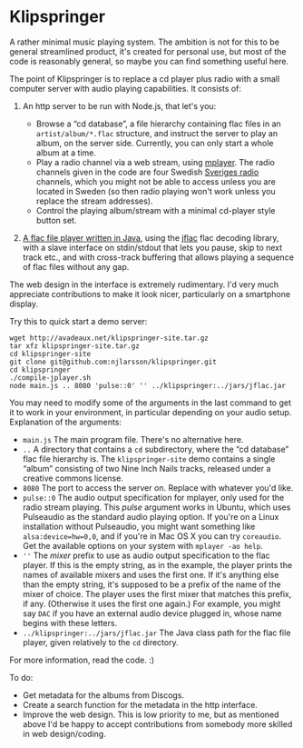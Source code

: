 # Klipspringer
A rather minimal music playing system. The ambition is not for this to
be general streamlined product, it's created for personal use, but
most of the code is reasonably general, so maybe you can find
something useful here.

The point of Klipspringer is to replace a cd player plus radio with a
small computer server with audio playing capabilities. It consists of:

 1. An http server to be run with Node.js, that let's you:

    * Browse a “cd database”, a file hierarchy containing flac files in
      an `artist/album/*.flac` structure, and instruct the server to
      play an album, on the server side. Currently, you can only start a whole
      album at a time.
    * Play a radio channel via a web stream, using
      [mplayer](http://www.mplayerhq.hu/). The radio channels given in
      the code are four Swedish [Sveriges radio](http://sverigesradio.se/) channels, which you
      might not be able to access unless you are
      located in Sweden (so then radio playing won't work unless you
      replace the stream addresses).
    * Control the playing album/stream with a minimal cd-player style
      button set.

 2. [A flac file player written in Java](https://github.com/njlarsson/klipspringer/tree/master/net/avadeaux/klipspringer),
    using the [jflac](http://jflac.org/) flac decoding library, with a
    slave interface on stdin/stdout that lets you pause, skip to next
    track etc., and with cross-track buffering that allows playing a
    sequence of flac files without any gap.

The web design in the interface is extremely rudimentary. I'd very
much appreciate contributions to make it look nicer, particularly on a
smartphone display.

Try this to quick start a demo server:

    wget http://avadeaux.net/klipspringer-site.tar.gz
    tar xfz klipspringer-site.tar.gz
    cd klipspringer-site
    git clone git@github.com:njlarsson/klipspringer.git
    cd klipspringer
    ./compile-jplayer.sh
    node main.js .. 8080 'pulse::0' '' ../klipspringer:../jars/jflac.jar

You may need to modify some of the arguments in the last command to
get it to work in your environment, in particular depending on your
audio setup. Explanation of the arguments:

 * `main.js` The main program file. There's no alternative here.
 * `..` A directory that contains a `cd` subdirectory, where the “cd
    database” flac
    file hierarchy is. The `klipspringer-site` demo contains a single
    “album” consisting of two Nine Inch Nails tracks, released under a
    creative commons license.
 * `8080` The port to access the server on. Replace with whatever you'd
    like.
 * `pulse::0` The audio output specification for mplayer, only used
    for the radio stream playing. This *pulse* argument works in Ubuntu,
    which uses Pulseaudio as the standard audio playing option. If
    you're on a Linux installation without Pulseaudio, you might want
    something like `alsa:device=hw=0,0`, and if you're in Mac OS X you
    can try `coreaudio`. Get the available options on your system with
    `mplayer -ao help`.
 * `''` The *mixer* prefix to use as audio output specification to the flac player. If this is
    the empty string, as in the example, the player prints the names
    of available mixers and uses the first one. If it's anything else
    than the empty string, it's supposed to be a prefix of the name of
    the mixer of choice. The player uses the first mixer that matches
    this prefix, if any. (Otherwise it uses the first one again.) For
    example, you might say `DAC` if you have an external audio device plugged
    in, whose name begins with these letters.
 * `../klipspringer:../jars/jflac.jar` The Java class path for the flac file player, given relatively
    to the `cd` directory.

For more information, read the code. :)

To do:

 * Get metadata for the albums from Discogs.
 * Create a search function for the metadata in the http interface.
 * Improve the web design. This is low priority to me, but as
   mentioned above I'd be happy to accept contributions from somebody
   more skilled in web design/coding.
